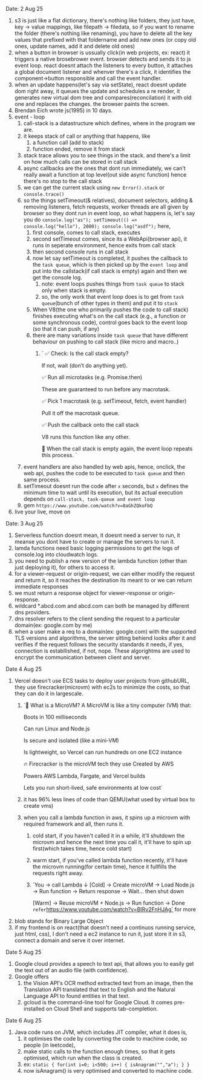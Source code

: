 Date: 2 Aug 25

1. s3 is just like a flat dictionary, there's nothing like folders, they just have, key -> value mappings, like filepath -> filedata, so if you want to rename the folder (there's nothing like renaming), you have to delete all the key values that prefixed with that foldername and add new ones (or copy old ones, update names, add it and delete old ones)
2. when a button in browser is ussually click(in web projects, ex: react) it triggers a native brosebrower event. browser detects and sends it to js event loop. react doesnt attach the listeners to every button, it attaches a global document listener and whenver there's a click, it identifies the component->button responsible and call the event handler.
3. when an update happens(let's say via setState), react doesnt update dom right away, it queues the update and schedules a re render, it generates new virtual dom tree and compares(reconcilation) it with old one and replaces the changes. the browser paints the screen.
4. Brendan Eich wrote js(1995) in 10 days.
5. event - loop
   1. call-stack is a datastructure which defines, where in the program we are.
   2. it keeps stack of call or anything that happens, like
      1. a function call (add to stack)
      2. function ended, remove it from stack
   3. stack trace allows you to see things in the stack. and there's a limit on how much calls can be stored in call stack
   4. async callbacks are the ones that dont run immediately, we can't really await a function at top level(out side async function) hence there's no stop to the call stack
   5. we can get the current stack using `new Error().stack` or `console.trace()`
   6. so the things setTimeout(& relatives), document selectors, adding & removing listeners, fetch requests, worker threads are all given by browser so they dont run in event loop, so what happens is,
   let's say you do 
    `
        console.log("as");
        setTimeout(() => console.log("hello"), 2000);
        console.log("asdf");
    `
    here, 
        1. first console, comes to call stack, executes
        2. second setTimeout comes, since its a WebApi(browser api), it runs in seperate environment, hence exits from call stack
        3. then second console runs in call stack
        4. now let say setTimeout is completed, it pushes the callback to the `task queue`, which is then picked up by the `event loop` and put into the callstack(if call stack is empty) again and then we get the console log.
           1. note: event loops pushes things from `task queue` to stack only when stack is empty.
           2. so, the only work that event loop does is to get from `task queue`(bunch of other types in them) and put it to `stack`
        5. When V8(the one who primarily pushes the code to call stack) finishes executing what's on the call stack (e.g., a function or some synchronous code), control goes back to the event loop (so that it can push, if any)
        6. there are many variations inside `task queue` that have different behaviour on pushing to call stack (like micro and macro..)
           1. `
                ✅ Check: Is the call stack empty?

                If not, wait (don’t do anything yet).

                ✅ Run all microtasks (e.g. Promise.then)

                These are guaranteed to run before any macrotask.

                ✅ Pick 1 macrotask (e.g. setTimeout, fetch, event handler)

                Pull it off the macrotask queue.

                ✅ Push the callback onto the call stack

                V8 runs this function like any other.

                🔁 When the call stack is empty again, the event loop repeats this process.
            `
    7. event handlers are also handled by web apis, hence, onclick, the web api, pushes the code to be executed to `task queue` and then same process.
    8. setTimeout doesnt run the code after `x` seconds, but `x` defines the minimum time to wait until its execution, but its actual execution depends on `call-stack, task-queue and event loop`
    9. gem `https://www.youtube.com/watch?v=8aGhZQkoFbQ`
6. live your live, move on

Date: 3 Aug 25

1. Serverless function doesnt mean, it doesnt need a server to run, it meanse you dont have to create or manage the servers to run it.
2. lamda functions need basic logging permissions to get the logs of console.log into cloudwatch logs.
3. you need to publish a new version of the lambda function (other than just deploying it), for others to access it.
4. for a viewer-request or origin-request, we can either modify the request and return it, so it reaches the destination its meant to or we can return immediate responses
5. we must return a response object for viewer-response or origin-response.
6. wildcard *.abcd.com and abcd.com can both be managed by different dns providers.
7. dns resolver refers to the client sending the request to a particular domain(ex: google.com by me)
8. when a user make a req to a domain(ex: google.com) with the supported TLS versions and algorithms, the server sitting behiend looks after it and verifies if the request follows the security standards it needs, if yes, connection is establlished, if not, nope. These algorightms are used to encrypt the communication between client and server.

Date 4 Aug 25

1. Vercel doesn't use ECS tasks to deploy user projects from githubURL, they use firecracker(microvm) with ec2s to minimize the costs, so that they can do it in largescale.
   1. `🧠 What is a MicroVM?
      A MicroVM is like a tiny computer (VM) that:

      Boots in 100 milliseconds

      Can run Linux and Node.js

      Is secure and isolated (like a mini-VM)

      Is lightweight, so Vercel can run hundreds on one EC2 instance

      🔥 Firecracker is the microVM tech they use
      Created by AWS

      Powers AWS Lambda, Fargate, and Vercel builds

      Lets you run short-lived, safe environments at low cost`
   2. it has 96% less lines of code than QEMU(what used by virtual box to create vms)
   3. when you call a lambda function in aws, it spins up a microvm with required framework and all, then runs it.
      1. cold start, if you haven't called it in a while, it'll shutdown the microvm and hence the next time you call it, it'll have to spin up first(which takes time, hence cold start)
      2. warm start, if you've called lambda function recently, it'll have the microvm running(for certain time), hence it fullfills the requests right away.
      3. `You → call Lambda
                  ↓
         [Cold]  → Create microVM
                  → Load Node.js
                  → Run function
                  → Return response
                  → Wait... then shut down

         [Warm]  → Reuse microVM + Node.js
                  → Run function
                  → Done
         ` 
         refer `https://www.youtube.com/watch?v=BIRv2FnHJAg` for more
2. blob stands for Binary Large Object
3. if my frontend is on react(that doesn't need a continuos running service, just html, css), I don't need a ec2 instance to run it, just store it in s3, connect a domain and serve it over internet.

Date 5 Aug 25

1. Google cloud provides a speech to text api, that allows you to easily get the text out of an audio file (with confidence).
2. Google offers
   1. the Vision API's OCR method extracted text from an image, then the Translation API translated that text to English and the Natural Language API to found entities in that text. 
   2. gcloud is the command-line tool for Google Cloud. It comes pre-installed on Cloud Shell and supports tab-completion.

Date 6 Aug 25

1. Java code runs on JVM, which includes JIT compiler, what it does is,
   1. it optimises the code by converting the code to machine code, so people (in leetcode),
   2. make static calls to the function enough times, so that it gets optimised, which run when the class is created.
   3. ex: `
            static
            {
               for(int i=0; i<500; i++)
               {
                     isAnagram("","a");
               }
            }
         `
   4. now isAnagram() is very optimised and converted to machine code.